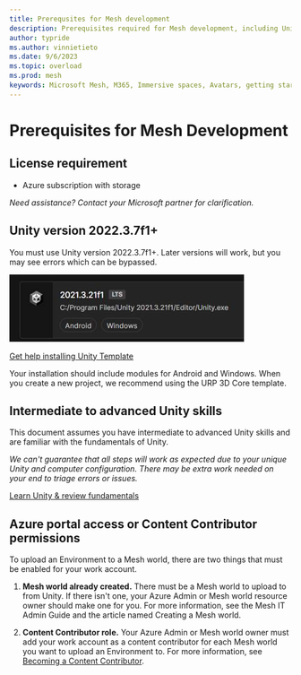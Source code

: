 ```yaml
---
title: Prerequsites for Mesh development
description: Prerequisites required for Mesh development, including Unity and Azure information.
author: typride
ms.author: vinnietieto
ms.date: 9/6/2023
ms.topic: overload
ms.prod: mesh
keywords: Microsoft Mesh, M365, Immersive spaces, Avatars, getting started, documentation, features, prerequisites
---
```


# Prerequisites for Mesh Development

## License requirement

- Azure subscription with storage

*Need assistance? Contact your Microsoft partner for clarification.*

## Unity version 2022.3.7f1+

You must use Unity version 2022.3.7f1+. Later versions will work, but you may see errors which can be bypassed.

![A screenshot of the suggested version of Unity.](../../media/get-started-developing-mesh/image002.jpg)

[Get help installing Unity Template](https://docs.unity3d.com/hub/manual/InstallEditors.html)

Your installation should include modules for Android and Windows. When you create a new project, we recommend using the URP 3D Core template.

## Intermediate to advanced Unity skills

This document assumes you have intermediate to advanced Unity skills and are familiar with the fundamentals of Unity.

*We can't guarantee that all steps will work as expected due to your unique Unity and computer configuration. There may be extra work needed on your end to triage errors or issues.*

[Learn Unity & review fundamentals](https://learn.unity.com/)

## Azure portal access or Content Contributor permissions

To upload an Environment to a Mesh world, there are two things that must be enabled for your work account.

1. **Mesh world already created.** There must be a Mesh world to upload to from Unity. If there isn't one, your Azure Admin or Mesh world  resource owner should make one for you. For more information, see the Mesh IT Admin Guide and the article named Creating a Mesh world.

2. **Content Contributor role.** Your Azure Admin or Mesh world owner must add your work account as a content contributor for each Mesh world you want to upload an Environment to. For more information, see [Becoming a Content Contributor](TBD).

